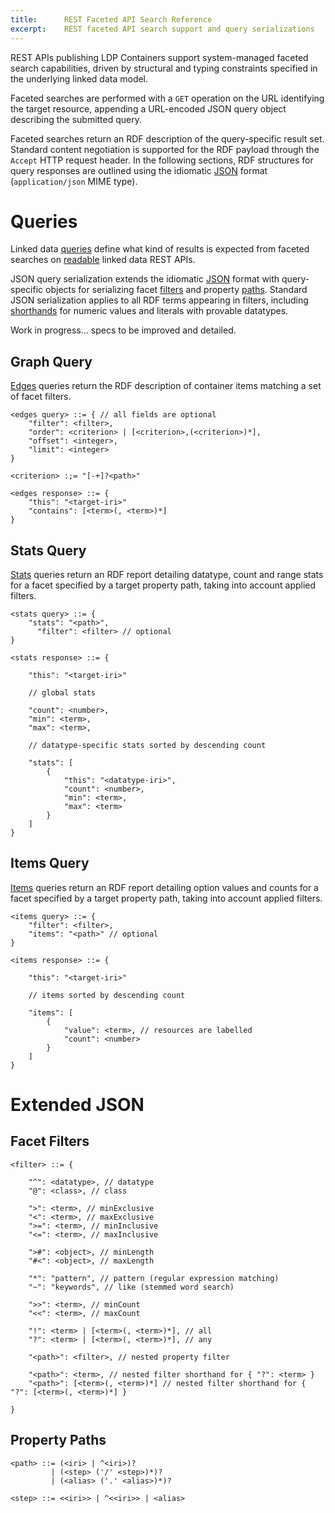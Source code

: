 ```yaml
---
title:      REST Faceted API Search Reference
excerpt:    REST faceted API search support and query serializations
---
```


REST APIs publishing LDP Containers support system-managed faceted search capabilities, driven by structural and typing constraints specified in the underlying linked data model.

Faceted searches are performed with a `GET` operation on the URL identifying the target resource, appending a URL-encoded JSON query object describing the submitted query.

<!-- document support for other query serializations -->

Faceted searches return an RDF description of the query-specific result set. Standard content negotiation is supported for the RDF payload through the `Accept` HTTP request header. In the following sections, RDF structures for query responses are outlined using the idiomatic [JSON](idiomatic-json.md) format (`application/json`  MIME type).

# Queries

Linked data [queries](../javadocs/com/metreeca/form/Query.html) define what kind of results is expected from faceted searches on [readable](../tutorials/linked-data-interaction/#read-operations) linked data REST APIs.

JSON query serialization extends the idiomatic [JSON](idiomatic-json) format with  query-specific objects for serializing facet [filters](#facet-filters) and property [paths](#property-paths). Standard JSON serialization applies to all RDF terms appearing in filters, including [shorthands](idiomatic-json.md#literals) for numeric values and literals with provable datatypes.

<p class="warning">Work in progress… specs to be improved and detailed.</p>

## Graph Query

[Edges](../javadocs/com/metreeca/form/queries/Edges.html) queries return the RDF description of container items matching a set of facet filters.

    <edges query> ::= { // all fields are optional
        "filter": <filter>,        
        "order": <criterion> | [<criterion>,(<criterion>)*],
        "offset": <integer>,
        "limit": <integer>
    }
    
    <criterion> :;= "[-+]?<path>"
    
    <edges response> ::= {
        "this": "<target-iri>"
        "contains": [<term>(, <term>)*]
    }

## Stats Query

[Stats](../javadocs/com/metreeca/form/queries/Stats.html) queries return an RDF report detailing datatype, count and range stats for a facet specified by a target property path, taking into account applied filters.

```
<stats query> ::= {
    "stats": "<path>",
      "filter": <filter> // optional
}
```

```
<stats response> ::= {

    "this": "<target-iri>"
    
    // global stats 
    
    "count": <number>,
    "min": <term>,
    "max": <term>,
    
    // datatype-specific stats sorted by descending count
    
    "stats": [
        {
            "this": "<datatype-iri>",
            "count": <number>,
            "min": <term>,
            "max": <term>
        }
    ]
}
```

## Items Query

[Items](../javadocs/com/metreeca/form/queries/Items.html) queries return an RDF report detailing option values and counts for a facet specified by a target property path, taking into account applied filters.

    <items query> ::= {
        "filter": <filter>,
        "items": "<path>" // optional
    }
    
    <items response> ::= {
    
        "this": "<target-iri>"
            
        // items sorted by descending count
        
        "items": [
            {
                "value": <term>, // resources are labelled
                "count": <number>
            }
        ]
    }

# Extended JSON

## Facet Filters


    <filter> ::= {
    
        "^": <datatype>, // datatype
        "@": <class>, // class
        
        ">": <term>, // minExclusive
        "<": <term>, // maxExclusive
        ">=": <term>, // minInclusive
        "<=": <term>, // maxInclusive
        
        ">#": <object>, // minLength
        "#<": <object>, // maxLength
                
        "*": "pattern", // pattern (regular expression matching)
        "~": "keywords", // like (stemmed word search)
    
        ">>": <term>, // minCount
        "<<": <term>, // maxCount
        
        "!": <term> | [<term>(, <term>)*], // all
        "?": <term> | [<term>(, <term>)*], // any
    
        "<path>": <filter>, // nested property filter
        
        "<path>": <term>, // nested filter shorthand for { "?": <term> }
        "<path>": [<term>(, <term>)*] // nested filter shorthand for { "?": [<term>(, <term>)*] }
        
    }

## Property Paths

```
<path> ::= (<iri> | ^<iri>)?
         | (<step> ('/' <step>)*)?
         | (<alias> ('.' <alias>)*)?
         
<step> ::= <<iri>> | ^<<iri>> | <alias>
```
